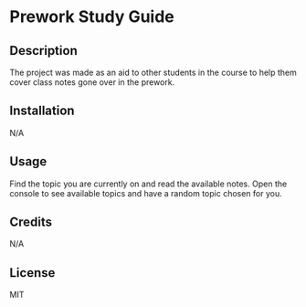 # Prework Study Guide

## Description

The project was made as an aid to other students in the course to help them cover class notes gone over in the prework.


## Installation

N/A

## Usage

Find the topic you are currently on and read the available notes. Open the console to see available topics and have a random topic chosen for you.

## Credits

N/A

## License

MIT
